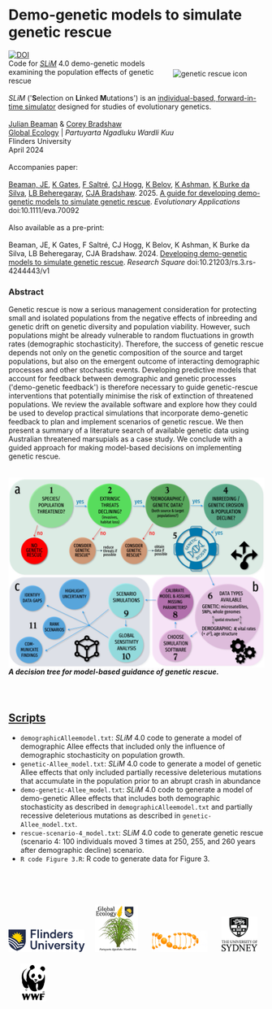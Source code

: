# Demo-genetic models to simulate genetic rescue
<a href="https://zenodo.org/doi/10.5281/zenodo.10939288"><img src="https://zenodo.org/badge/DOI/10.5281/zenodo.10939288.svg" alt="DOI"></a><br>
<img align="right" src="www/GRiconTransp.png" alt="genetic rescue icon" width="180" style="margin-top: 20px">
Code for <a href="http://www.messerlab.org/slim"><em>SLiM</em></a> 4.0 demo-genetic models examining the population effects of genetic rescue <br>
<br>
<em>SLiM</em> ('<strong>S</strong>election on <strong>Li</strong>nked <strong>M</strong>utations') is an <a href="http://doi.org/10.1086/723601">individual-based, forward-in-time simulator</a> designed for studies of evolutionary genetics. <br>
<br>
<a href=mailto:julian.beaman@flinders.edu.au>Julian Beaman</a> & <a href=mailto:corey.bradshaw@flinders.edu.au>Corey Bradshaw</a> <br>
<a href="https://globalecologyflinders.com/">Global Ecology</a> | <em>Partuyarta Ngadluku Wardli Kuu</em> <br>
Flinders University <br>
April 2024 <br>
<br>
Accompanies paper:<br>
<br>
<a href="https://www.flinders.edu.au/people/julian.beaman">Beaman, JE</a>, <a href="https://molecularecology.flinders.edu.au/molecular-ecology-lab/people/postdoctoral-fellows/dr-katie-gates-2/">K Gates</a>, <a href="https://www.flinders.edu.au/people/frederik.saltre">F Saltré</a>, <a href="https://www.sydney.edu.au/science/about/our-people/academic-staff/carolyn-hogg.html">CJ Hogg</a>, <a href="https://www.sydney.edu.au/science/about/our-people/academic-staff/kathy-belov.html">K Belov</a>, <a href="https://scholar.google.com/citations?user=2xF8xocAAAAJ&hl=en">K Ashman</a>, <a href="https://www.flinders.edu.au/people/karen.burkedasilva">K Burke da Silva</a>, <a href="https://www.flinders.edu.au/people/luciano.beheregaray">LB Beheregaray</a>, <a href="https://www.flinders.edu.au/people/corey.bradshaw">CJA Bradshaw</a>. 2025. <a href="http://doi.org/10.1111/eva.70092">A guide for developing demo-genetic models to simulate genetic rescue</a>. <em>Evolutionary Applications</em> doi:10.1111/eva.70092
<br>
<br>
Also available as a pre-print:<br>
<br>
Beaman, JE, K Gates, F Saltré, CJ Hogg, K Belov, K Ashman, K Burke da Silva, LB Beheregaray, CJA Bradshaw. 2024. <a href="http://doi.org/10.21203/rs.3.rs-4244443/v1">Developing demo-genetic models to simulate genetic rescue</a>. <em>Research Square</em> doi:10.21203/rs.3.rs-4244443/v1
<br>

### Abstract
Genetic rescue is now a serious management consideration for protecting small and isolated populations from the negative effects of inbreeding and genetic drift on genetic diversity and population viability. However, such populations might be already vulnerable to random fluctuations in growth rates (demographic stochasticity). Therefore, the success of genetic rescue depends not only on the genetic composition of the source and target populations, but also on the emergent outcome of interacting demographic processes and other stochastic events. Developing predictive models that account for feedback between demographic and genetic processes ('demo-genetic feedback') is therefore necessary to guide genetic-rescue interventions that potentially minimise the risk of extinction of threatened populations. We review the available software and explore how they could be used to develop practical simulations that incorporate demo-genetic feedback to plan and implement scenarios of genetic rescue. We then present a summary of a literature search of available genetic data using Australian threatened marsupials as a case study. We conclude with a guided approach for making model-based decisions on implementing genetic rescue.

<img align="right" src="www/GRdecisionTree.jpg" alt="genetic rescue decision tree" style="margin-top: 20px">

##### <strong>A decision tree for model-based guidance of genetic rescue.</strong>
<br>

## <a href="https://github.com/cjabradshaw/demo-genetic/tree/main/scripts">Scripts</a>
- <code>demographicAlleemodel.txt</code>: <em>SLiM</em> 4.0 code to generate a model of demographic Allee effects that included only the influence of demographic stochasticity on population growth.
- <code>genetic-Allee_model.txt</code>: <em>SLiM</em> 4.0 code to generate a model of genetic Allee effects that only included partially recessive deleterious mutations that accumulate in the population prior to an abrupt crash in abundance
- <code>demo-genetic-Allee_model.txt</code>: <em>SLiM</em> 4.0 code to generate a model of demo-genetic Allee effects that includes both demographic stochasticity as described in <code>demographicAlleemodel.txt</code> and partially recessive deleterious mutations as described in <code>genetic-Allee_model.txt</code>.
- <code>rescue-scenario-4_model.txt</code>: <em>SLiM</em> 4.0 code to generate genetic rescue (scenario 4: 100 individuals moved 3 times at 250, 255, and 260 years after demographic decline) scenario.
- <code>R code Figure 3.R</code>: R code to generate data for Figure 3.

<br>
<br>
<p><a href="https://www.flinders.edu.au"><img align="bottom-left" src="www/Flinders_University_Logo_Horizontal_RGB_Master.png" alt="Flinders University" width="150" style="margin-top: 20px"></a> &nbsp; &nbsp; <a href="https://globalecologyflinders.com"><img align="bottom-left" src="www/GEL Logo Kaurna New Transp.png" alt="GEL" width="85" style="margin-top: 20px"></a> &nbsp; &nbsp; &nbsp; <a href="https://molecularecology.flinders.edu.au/"><img align="bottom-left" src="www/MELlogo.png" alt="MELFU logo" width="110" style="margin-top: 20px"></a> &nbsp; &nbsp; &nbsp; <a href="https://wildlife-genomics.sydney.edu.au/"><img align="bottom-left" src="www/USydlogo.png" alt="USyd logo" width="70" style="margin-top: 20px"></a> &nbsp; &nbsp; &nbsp; &nbsp; <a href="https://wwf.org.au/"><img align="bottom-left" src="www/WWFlogo.webp" alt="WWF logo" width="50" style="margin-top: 20px"></a>
